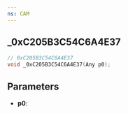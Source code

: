 ```yaml
---
ns: CAM
---
```

## _0xC205B3C54C6A4E37

```c
// 0xC205B3C54C6A4E37
void _0xC205B3C54C6A4E37(Any p0);
```

## Parameters
* **p0**:
